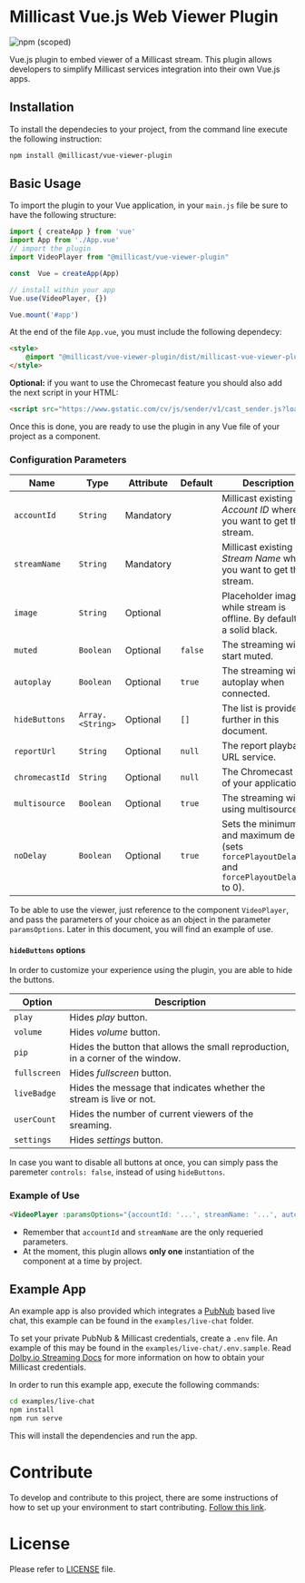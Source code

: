 # Millicast Vue.js Web Viewer Plugin

![npm (scoped)](https://img.shields.io/npm/v/@millicast/vue-viewer-plugin)

Vue.js plugin to embed viewer of a Millicast stream. This plugin allows developers to simplify Millicast services integration into their own Vue.js apps.

## Installation

To install the dependecies to your project, from the command line execute the following instruction:

```bash
npm install @millicast/vue-viewer-plugin
```

## Basic Usage

To import the plugin to your Vue application, in your `main.js` file be sure to have the following structure:

```javascript
import { createApp } from 'vue'
import App from './App.vue'
// import the plugin
import VideoPlayer from "@millicast/vue-viewer-plugin"

const  Vue = createApp(App)

// install within your app
Vue.use(VideoPlayer, {})

Vue.mount('#app')
```

At the end of the file `App.vue`, you must include the following dependecy:
```html
<style>
    @import "@millicast/vue-viewer-plugin/dist/millicast-vue-viewer-plugin.css";
</style>
```

**Optional:** if you want to use the Chromecast feature you should also add the next script in your HTML:
```html
<script src="https://www.gstatic.com/cv/js/sender/v1/cast_sender.js?loadCastFramework=1"></script>
```

Once this is done, you are ready to use the plugin in any Vue file of your project as a component.

### Configuration Parameters

| Name          | Type             | Attribute | Default | Description                                                                |
| ------------- | ---------------- | --------- | ------- | -------------------------------------------------------------------------- |
| `accountId`   | `String`         | Mandatory |         | Millicast existing *Account ID* where you want to get the stream.          |
| `streamName`  | `String`         | Mandatory |         | Millicast existing *Stream Name* where you want to get the stream.         |
| `image`       | `String`         | Optional  |         | Placeholder image while stream is offline. By default it is a solid black. |
| `muted`       | `Boolean`        | Optional  | `false` | The streaming will start muted.                                            |
| `autoplay`    | `Boolean`        | Optional  | `true`  | The streaming will autoplay when connected.                                |
| `hideButtons` | `Array.<String>` | Optional  | `[]`    | The list is provided further in this document.                             |
| `reportUrl` | `String` | Optional  | `null`    | The report playback URL service.                             |
| `chromecastId` | `String` | Optional  | `null`    | The Chromecast ID of your application.                             |
| `multisource` | `Boolean` | Optional  | `true`    | The streaming will be using multisource.                             |
| `noDelay` | `Boolean` | Optional  | `true`    | Sets the minimum and maximum delay (sets `forcePlayoutDelayMin` and `forcePlayoutDelayMax` to 0).                             |

To be able to use the viewer, just reference to the component `VideoPlayer`, and pass the parameters of your choice as an object in the parameter `paramsOptions`. Later in this document, you will find an example of use.

#### `hideButtons` options

In order to customize your experience using the plugin, you are able to hide the buttons.

| Option       | Description                                                                     |
| ------------ | ------------------------------------------------------------------------------- |
| `play`       | Hides *play* button.                                                            |
| `volume`     | Hides *volume* button.                                                          |
| `pip`        | Hides the button that allows the small reproduction, in a corner of the window. |
| `fullscreen` | Hides *fullscreen* button.                                                      |
| `liveBadge`  | Hides the message that indicates whether the stream is live or not.             |
| `userCount`  | Hides the number of current viewers of the sreaming.                            |
| `settings`   | Hides *settings* button.                                                        |

In case you want to disable all buttons at once, you can simply pass the paremeter `controls: false`, instead of using `hideButtons`.

### Example of Use

```html
<VideoPlayer :paramsOptions="{accountId: '...', streamName: '...', autoplay: false, hideButtons: ['liveBadge'] }" />
```

- Remember that `accountId` and `streamName` are the only requeried parameters.
- At the moment, this plugin allows **only one** instantiation of the component at a time by project.

## Example App

An example app is also provided which integrates a [PubNub](https://www.pubnub.com/docs/) based live chat, this example can be found in the `examples/live-chat` folder.

To set your private PubNub & Millicast credentials, create a `.env` file. An example of this may be found in the `examples/live-chat/.env.sample`. Read [Dolby.io Streaming Docs](https://docs.dolby.io/streaming-apis/docs) for more information on how to obtain your Millicast credentials.

In order to run this example app, execute the following commands:

```bash
cd examples/live-chat
npm install
npm run serve
```

This will install the dependencies and run the app.

# Contribute

To develop and contribute to this project, there are some instructions of how to set up your environment to start contributing. [Follow this link](https://github.com/millicast/vue-viewer-plugin/blob/main/developer-info.md).

# License
Please refer to [LICENSE](https://github.com/millicast/vue-viewer-plugin/blob/main/LICENSE) file.
